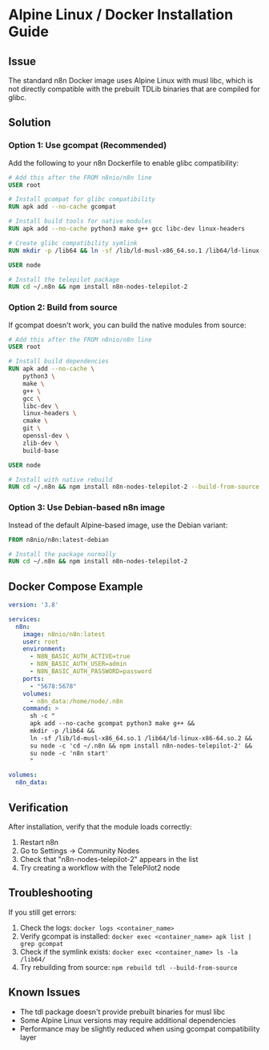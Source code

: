 # Alpine Linux / Docker Installation Guide

## Issue
The standard n8n Docker image uses Alpine Linux with musl libc, which is not directly compatible with the prebuilt TDLib binaries that are compiled for glibc.

## Solution

### Option 1: Use gcompat (Recommended)
Add the following to your n8n Dockerfile to enable glibc compatibility:

```dockerfile
# Add this after the FROM n8nio/n8n line
USER root

# Install gcompat for glibc compatibility
RUN apk add --no-cache gcompat

# Install build tools for native modules
RUN apk add --no-cache python3 make g++ gcc libc-dev linux-headers

# Create glibc compatibility symlink
RUN mkdir -p /lib64 && ln -sf /lib/ld-musl-x86_64.so.1 /lib64/ld-linux-x86-64.so.2

USER node

# Install the telepilot package
RUN cd ~/.n8n && npm install n8n-nodes-telepilot-2
```

### Option 2: Build from source
If gcompat doesn't work, you can build the native modules from source:

```dockerfile
# Add this after the FROM n8nio/n8n line
USER root

# Install build dependencies
RUN apk add --no-cache \
    python3 \
    make \
    g++ \
    gcc \
    libc-dev \
    linux-headers \
    cmake \
    git \
    openssl-dev \
    zlib-dev \
    build-base

USER node

# Install with native rebuild
RUN cd ~/.n8n && npm install n8n-nodes-telepilot-2 --build-from-source
```

### Option 3: Use Debian-based n8n image
Instead of the default Alpine-based image, use the Debian variant:

```dockerfile
FROM n8nio/n8n:latest-debian

# Install the package normally
RUN cd ~/.n8n && npm install n8n-nodes-telepilot-2
```

## Docker Compose Example

```yaml
version: '3.8'

services:
  n8n:
    image: n8nio/n8n:latest
    user: root
    environment:
      - N8N_BASIC_AUTH_ACTIVE=true
      - N8N_BASIC_AUTH_USER=admin
      - N8N_BASIC_AUTH_PASSWORD=password
    ports:
      - "5678:5678"
    volumes:
      - n8n_data:/home/node/.n8n
    command: >
      sh -c "
      apk add --no-cache gcompat python3 make g++ &&
      mkdir -p /lib64 &&
      ln -sf /lib/ld-musl-x86_64.so.1 /lib64/ld-linux-x86-64.so.2 &&
      su node -c 'cd ~/.n8n && npm install n8n-nodes-telepilot-2' &&
      su node -c 'n8n start'
      "

volumes:
  n8n_data:
```

## Verification
After installation, verify that the module loads correctly:

1. Restart n8n
2. Go to Settings → Community Nodes
3. Check that "n8n-nodes-telepilot-2" appears in the list
4. Try creating a workflow with the TelePilot2 node

## Troubleshooting

If you still get errors:

1. Check the logs: `docker logs <container_name>`
2. Verify gcompat is installed: `docker exec <container_name> apk list | grep gcompat`
3. Check if the symlink exists: `docker exec <container_name> ls -la /lib64/`
4. Try rebuilding from source: `npm rebuild tdl --build-from-source`

## Known Issues
- The tdl package doesn't provide prebuilt binaries for musl libc
- Some Alpine Linux versions may require additional dependencies
- Performance may be slightly reduced when using gcompat compatibility layer
